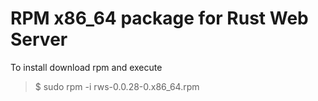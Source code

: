# RPM x86_64 package for Rust Web Server
To install download rpm and execute
> $ sudo rpm -i rws-0.0.28-0.x86_64.rpm 
